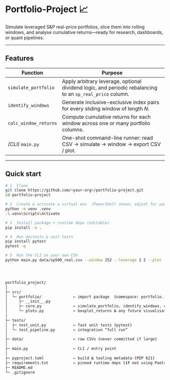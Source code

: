 
# Portfolio-Project 📈

Simulate leveraged S&P real-price portfolios, slice them into rolling windows, and
analyse cumulative returns—ready for research, dashboards, or quant pipelines.

---

## Features
| Function | Purpose |
|----------|---------|
| `simulate_portfolio` | Apply arbitrary leverage, optional dividend logic, and periodic rebalancing to an `sp_real_price` column. |
| `identify_windows`   | Generate inclusive-exclusive index pairs for every sliding window of length *N*. |
| `calc_window_returns`| Compute cumulative returns for each window across one or many portfolio columns. |
| *(CLI)* `main.py`    | One-shot command-line runner: read CSV → simulate → window → export CSV / plot. |

---

## Quick start

```bash
# 1  Clone
git clone https://github.com/<your-org>/portfolio-project.git
cd portfolio-project

# 2  Create & activate a virtual env  (PowerShell shown; adjust for your shell)
python -m venv .venv
.\.venv\Scripts\Activate

# 3  Install package + runtime deps (editable)
pip install -e .

# 4  Run doctests & unit tests
pip install pytest
pytest -q

# 5  Run the CLI on your own CSV
python main.py data/sp500_real.csv --window 252 --leverage 1 2 --plot




portfolio_project/
│
├─ src/
│  └─ portfolio/              ← import package  (namespace: portfolio.*)
│     ├─ __init__.py
│     ├─ core.py              ← simulate_portfolio, identify_windows, calc_window_returns
│     └─ plots.py             ← boxplot_returns & any future visualisation
│
├─ tests/
│  ├─ test_unit.py            ← fast unit tests (pytest)
│  └─ test_pipeline.py        ← integration “full run”
│
├─ data/                      ← raw CSVs (never committed if large)
│
├─ main.py                    ← CLI / entry point
│
├─ pyproject.toml             ← build & tooling metadata (PEP 621)
├─ requirements.txt           ← pinned runtime deps (if not using Poetry)
├─ README.md
└─ .gitignore
